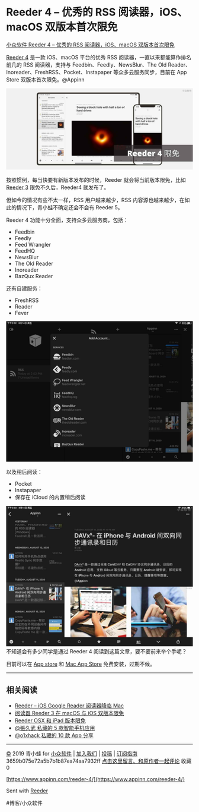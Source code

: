 # Reeder 4 – 优秀的 RSS 阅读器，iOS、macOS 双版本首次限免
[小众软件 Reeder 4 – 优秀的 RSS 阅读器，iOS、macOS 双版本首次限免](https://www.appinn.com/reeder-4/) 

[Reeder 4](https://www.appinn.com/reeder-4/) 是一款 iOS、macOS 平台的优秀 RSS 阅读器，一直以来都能算作排名前几的 RSS 阅读器，支持与 Feedbin、Feedly、NewsBlur、The Old Reader、Inoreader、FreshRSS、Pocket、Instapaper 等众多云服务同步，目前在 App Store 双版本首次限免。@Appinn

![](assets/image_2.jpeg)

按照惯例，每当快要有新版本发布的时候，Reeder 就会将当前版本限免，比如 [Reeder 3](https://www.appinn.com/reeder-3/) 限免不久后，Reeder4 就发布了。

但如今的情况有些不太一样，RSS 用户越来越少，RSS 内容源也越来越少，在如此的情况下，青小蛙不确定还会不会有 Reeder 5。

Reeder 4 功能十分全面，支持众多云服务商，包括：

* Feedbin
* Feedly
* Feed Wrangler
* FeedHQ
* NewsBlur
* The Old Reader
* Inoreader
* BazQux Reader

还有自建服务：

* FreshRSS
* Reader
* Fever

![](assets/image_3.jpeg)

以及稍后阅读：

* Pocket
* Instapaper
* 保存在 iCloud 的内置稍后阅读

![](assets/image_1.jpeg)
不知道会有多少同学是通过 Reeder 4 阅读到这篇文章，要不要前来举个手呢？

目前可以在 [App store](https://apps.apple.com/cn/app/reeder-4/id1449412357) 和 [Mac App Store](https://apps.apple.com/cn/app/reeder-4/id1449412482?ls=1&amp;mt=12) 免费安装，过期不候。

- - - -

## 相关阅读

* [Reeder – iOS Google Reader 阅读器降临 Mac](https://www.appinn.com/reeder-for-mac/)
* [阅读器 Reeder 3 在 macOS 与 iOS 双版本限免](https://www.appinn.com/reeder-3/)
* [Reeder OSX 和 iPad 版本限免](https://www.appinn.com/reeder-osx-ipad-for-free/)
* [@張久武 私藏的 5 款智能手机应用](https://www.appinn.com/zhang95-apps-share/)
* [@o1xhack 私藏的 10 款 App 分享](https://www.appinn.com/o1xhack-apps-share/)

- - - -

[©](http://www.appinn.com/copyright/?utm_source=feeds&amp;utm_medium=copyright&amp;utm_campaign=feeds) 2019 青小蛙 for [小众软件](http://www.appinn.com/?utm_source=feeds&amp;utm_medium=appinn&amp;utm_campaign=feeds) | [加入我们](http://www.appinn.com/join-us/?utm_source=feeds&amp;utm_medium=joinus&amp;utm_campaign=feeds) | [投稿](https://meta.appinn.com/c/faxian/?utm_source=feeds&amp;utm_medium=contribute&amp;utm_campaign=feeds) | [订阅指南](http://www.appinn.com/feeds-subscribe/?utm_source=feeds&amp;utm_medium=feedsubscribe&amp;utm_campaign=feeds)
3659b075e72a5b7b1b87ea74aa7932ff
[点击这里留言、和原作者一起评论](https://www.appinn.com/reeder-4/#comments) 收藏0

[https://www.appinn.com/reeder-4/](https://www.appinn.com/reeder-4/)

Sent with [Reeder](http://reederapp.com)

#博客/小众软件